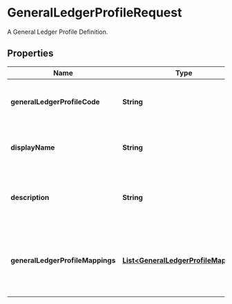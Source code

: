 

# GeneralLedgerProfileRequest

A General Ledger Profile Definition.

## Properties

| Name | Type | Description | Notes |
|------------ | ------------- | ------------- | -------------|
|**generalLedgerProfileCode** | **String** | The unique code for the General Ledger Profile |  |
|**displayName** | **String** | The name of the General Ledger Profile |  |
|**description** | **String** | A description for the General Ledger Profile |  [optional] |
|**generalLedgerProfileMappings** | [**List&lt;GeneralLedgerProfileMapping&gt;**](GeneralLedgerProfileMapping.md) | Rules for mapping Account or property values to aggregation pattern definitions |  |



